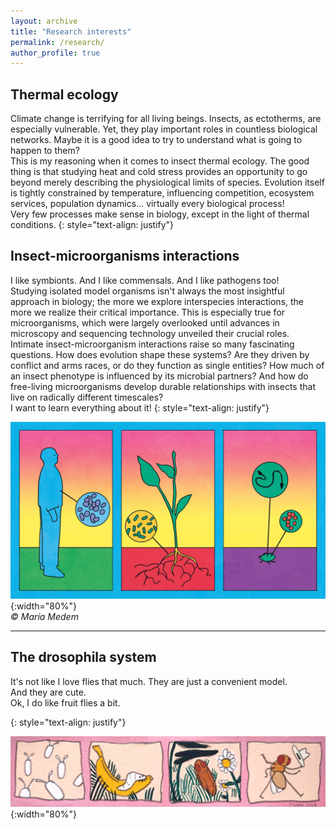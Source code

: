 ```yaml
---
layout: archive
title: "Research interests"
permalink: /research/
author_profile: true
---
```


## Thermal ecology

Climate change is terrifying for all living beings. Insects, as ectotherms, are especially vulnerable. Yet, they play important roles in countless biological networks. Maybe it is a good idea to try to understand what is going to happen to them?  
This is my reasoning when it comes to insect thermal ecology. The good thing is that studying heat and cold stress provides an opportunity to go beyond merely describing the physiological limits of species. Evolution itself is tightly constrained by temperature, influencing competition, ecosystem services, population dynamics... virtually every biological process!  
Very few processes make sense in biology, except in the light of thermal conditions.
{: style="text-align: justify"}

## Insect-microorganisms interactions

I like symbionts. And I like commensals. And I like pathogens too!  
Studying isolated model organisms isn't always the most insightful approach in biology; the more we explore interspecies interactions, the more we realize their critical importance. This is especially true for microorganisms, which were largely overlooked until advances in microscopy and sequencing technology unveiled their crucial roles.  
Intimate insect-microorganism interactions raise so many fascinating questions. How does evolution shape these systems? Are they driven by conflict and arms races, or do they function as single entities? How much of an insect phenotype is influenced by its microbial partners? And how do free-living microorganisms develop durable relationships with insects that live on radically different timescales?  
I want to learn everything about it!
{: style="text-align: justify"}

![](/images/microbiota_medem.webp){:width="80%"}  
*&copy; María Medem*

___

## The drosophila system

It's not like I love flies that much. They are just a convenient model.  
And they are cute.  
Ok, I do like fruit flies a bit.

{: style="text-align: justify"}

![](/images/life_of_flies.jpg){:width="80%"}
